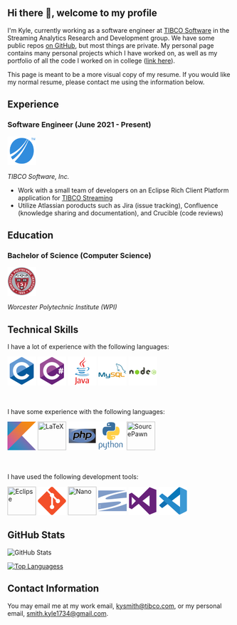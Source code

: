 ## Hi there 👋, welcome to my profile

I'm Kyle, currently working as a software engineer at [TIBCO Software](https://tibco.com) in the Streaming Analytics Research and Development group. We have some public repos [on GitHub](https://github.com/TIBCOSoftware), but most things are private. My personal page contains many personal projects which I have worked on, as well as my portfolio of all the code I worked on in college ([link here](https://github.com/kjsmita6/WPICode)).

This page is meant to be a more visual copy of my resume. If you would like my normal resume, please contact me using the information below.

## Experience
### Software Engineer (June 2021 - Present)
<img src=https://raw.githubusercontent.com/kjsmita6/kjsmita6/master/tibco.png width="64" height="64"/>

_TIBCO Software, Inc._

* Work with a small team of developers on an Eclipse Rich Client Platform application for [TIBCO Streaming](https://www.tibco.com/products/tibco-streaming) 
* Utilize Atlassian poroducts such as Jira (issue tracking), Confluence (knowledge sharing and documentation), and Crucible (code reviews)

## Education
### Bachelor of Science (Computer Science)
<img src=https://raw.githubusercontent.com/kjsmita6/kjsmita6/master/wpi.png width="64" height="64"/>

*Worcester Polytechnic Institute (WPI)*

## Technical Skills
I have a lot of experience with the following languages:

<img src=https://raw.githubusercontent.com/devicons/devicon/master/icons/c/c-original.svg title="C" width="64" height="64"/> <img src=https://raw.githubusercontent.com/devicons/devicon/master/icons/csharp/csharp-original.svg title="C#" width="64" height="64"/> <img src=https://raw.githubusercontent.com/devicons/devicon/master/icons/java/java-original-wordmark.svg title="Java" width="64" height="64"/> <img src=https://raw.githubusercontent.com/devicons/devicon/master/icons/mysql/mysql-original-wordmark.svg title="MySQL" width="64" height="64"/> <img src=https://raw.githubusercontent.com/devicons/devicon/master/icons/nodejs/nodejs-original-wordmark.svg title="Nodejs" width="64" height="64"/>

<br><br>
I have some experience with the following languages:

<img src=https://raw.githubusercontent.com/devicons/devicon/master/icons/kotlin/kotlin-original.svg title="Kotlin" width="64" height="64"/> <img src=https://www.pdfa.org/wp-content/uploads/2021/01/latex-project-logo_288x288.png title="LaTeX" width="64" height="64"/> <img src=https://raw.githubusercontent.com/devicons/devicon/master/icons/php/php-original.svg title="PHP" height="64" width=64/><img src=https://raw.githubusercontent.com/devicons/devicon/master/icons/python/python-original-wordmark.svg title="Python" width="64" height="64"/> <img src=https://dreae.gallerycdn.vsassets.io/extensions/dreae/sourcepawn-vscode/0.1.4/1515276846898/Microsoft.VisualStudio.Services.Icons.Default title="SourcePawn" width="64" height="64"/>

<br><br>
I have used the following development tools:

<img src=https://cdn.freebiesupply.com/logos/large/2x/eclipse-11-logo-png-transparent.png title="Eclipse" width=64 height=64/> <img src=https://raw.githubusercontent.com/devicons/devicon/master/icons/git/git-original.svg title="Git" width="64" height=64/> <img src=https://upload.wikimedia.org/wikipedia/commons/thumb/8/8a/Gnu-nano.svg/256px-Gnu-nano.svg.png title="Nano" width="64" height="64"/> <img src=https://raw.githubusercontent.com/devicons/devicon/master/icons/subversion/subversion-original.svg title="Subversion" width="64" height="64"/> <img src=https://raw.githubusercontent.com/devicons/devicon/master/icons/visualstudio/visualstudio-plain.svg title="Visual Studio" width="64" height="64"/> <img src=https://raw.githubusercontent.com/devicons/devicon/master/icons/vscode/vscode-original.svg title="Visual Studio Code" width="64" height="64"/>

## GitHub Stats
![GitHub Stats](https://github-readme-stats.vercel.app/api?username=kjsmita6&count_private=true&show_icons=true)

[![Top Languagess](https://github-readme-stats.vercel.app/api/top-langs/?username=kjsmita6&hide=racket)](https://github.com/anuraghazra/github-readme-stats)

## Contact Information
You may email me at my work email, kysmith@tibco.com, or my personal email, smith.kyle1734@gmail.com.
<!--
**kjsmita6/kjsmita6** is a ✨ _special_ ✨ repository because its `README.md` (this file) appears on your GitHub profile.

Here are some ideas to get you started:

- 🔭 I’m currently working on ...
- 🌱 I’m currently learning ...
- 👯 I’m looking to collaborate on ...
- 🤔 I’m looking for help with ...
- 💬 Ask me about ...
- 📫 How to reach me: ...
- 😄 Pronouns: ...
- ⚡ Fun fact: ...
-->
